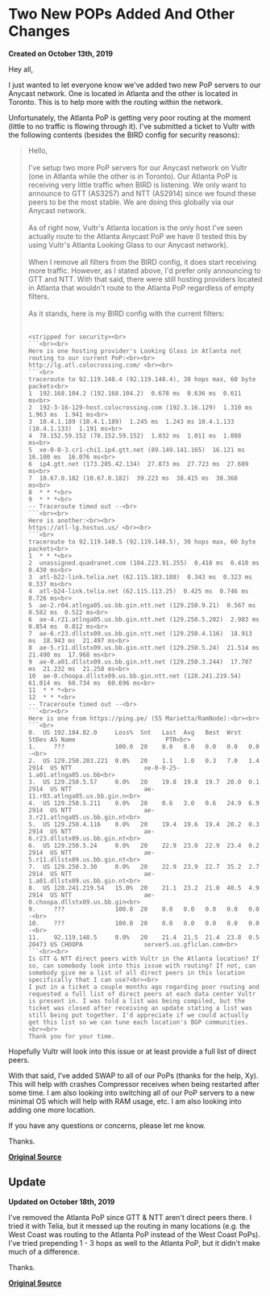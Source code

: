# Two New POPs Added And Other Changes
**Created on October 13th, 2019**

Hey all,

I just wanted to let everyone know we've added two new PoP servers to our Anycast network. One is located in Atlanta and the other is located in Toronto. This is to help more with the routing within the network.

Unfortunately, the Atlanta PoP is getting very poor routing at the moment (little to no traffic is flowing through it). I've submitted a ticket to Vultr with the following contents (besides the BIRD config for security reasons):

> Hello,<br><br>
> I've setup two more PoP servers for our Anycast network on Vultr (one in Atlanta while the other is in Toronto). Our Atlanta PoP is receiving very little traffic when BIRD is listening. We only want to announce to GTT (AS3257) and NTT (AS2914) since we found these peers to be the most stable. We are doing this globally via our Anycast network.<br><br>
> As of right now, Vultr's Atlanta location is the only host I've seen actually route to the Atlanta Anycast PoP we have (I tested this by using Vultr's Atlanta Looking Glass to our Anycast network).<br><br>
> When I remove all filters from the BIRD config, it does start receiving more traffic. However, as I stated above, I'd prefer only announcing to GTT and NTT. With that said, there were still hosting providers located in Atlanta that wouldn't route to the Atlanta PoP regardless of empty filters.<br><br>
> As it stands, here is my BIRD config with the current filters:<br><br>
> ```<br>
> <stripped for security><br>
> ```<br><br>
> Here is one hosting provider's Looking Glass in Atlanta not routing to our current PoP:<br><br>
> http://lg.atl.colocrossing.com/ <br><br>
> ```<br>
> traceroute to 92.119.148.4 (92.119.148.4), 30 hops max, 60 byte packets<br>
> 1  192.168.104.2 (192.168.104.2)  0.678 ms  0.636 ms  0.611 ms<br>
> 2  192-3-16-129-host.colocrossing.com (192.3.16.129)  1.310 ms  1.963 ms  1.941 ms<br>
> 3  10.4.1.189 (10.4.1.189)  1.245 ms  1.243 ms 10.4.1.133 (10.4.1.133)  1.191 ms<br>
> 4  78.152.59.152 (78.152.59.152)  1.032 ms  1.011 ms  1.088 ms<br>
> 5  xe-0-0-3.cr1-chi1.ip4.gtt.net (89.149.141.165)  16.121 ms  16.100 ms  16.076 ms<br>
> 6  ip4.gtt.net (173.205.42.134)  27.873 ms  27.723 ms  27.689 ms<br>
> 7  10.67.0.182 (10.67.0.182)  39.223 ms  38.415 ms  38.368 ms<br>
> 8  * * *<br>
> 9  * * *<br>
> -- Traceroute timed out --<br>
> ```<br><br>
> Here is another:<br><br>
> https://atl-lg.hostus.us/ <br><br>
> ```<br>
> traceroute to 92.119.148.5 (92.119.148.5), 30 hops max, 60 byte packets<br>
> 1  * * *<br>
> 2  unassigned.quadranet.com (104.223.91.255)  0.418 ms  0.410 ms  0.430 ms<br>
> 3  atl-b22-link.telia.net (62.115.183.188)  0.343 ms  0.323 ms  0.337 ms<br>
> 4  atl-b24-link.telia.net (62.115.113.25)  0.425 ms  0.746 ms  0.726 ms<br>
> 5  ae-2.r04.atlnga05.us.bb.gin.ntt.net (129.250.9.21)  0.567 ms  0.582 ms  0.522 ms<br>
> 6  ae-4.r21.atlnga05.us.bb.gin.ntt.net (129.250.5.202)  2.983 ms  0.854 ms  0.812 ms<br>
> 7  ae-6.r23.dllstx09.us.bb.gin.ntt.net (129.250.4.116)  18.913 ms  18.943 ms  21.497 ms<br>
> 8  ae-5.r11.dllstx09.us.bb.gin.ntt.net (129.250.5.24)  21.514 ms  21.490 ms  17.968 ms<br>
> 9  ae-0.a01.dllstx09.us.bb.gin.ntt.net (129.250.3.244)  17.707 ms  21.232 ms  21.258 ms<br>
> 10  ae-0.choopa.dllstx09.us.bb.gin.ntt.net (128.241.219.54)  61.014 ms  60.734 ms  60.696 ms<br>
> 11  * * *<br>
> 12  * * *<br>
> -- Traceroute timed out --<br>
> ```<br><br>
> Here is one from https://ping.pe/ (55 Marietta/RamNode):<br><br>
> ```<br>
> 0.  US 192.184.82.0     Loss%  Snt   Last  Avg   Best  Wrst  StDev AS Name                         PTR<br>
> 1.     ???              100.0  20    0.0   0.0   0.0   0.0   0.0   -<br>
> 2.  US 129.250.203.221  0.0%   20    1.1   1.0   0.3   7.0   1.4   2914  US NTT                    xe-0-0-25-1.a01.atlnga05.us.bb<br>
> 3.  US 129.250.5.57     0.0%   20    19.8  19.8  19.7  20.0  0.1   2914  US NTT                    ae-11.r03.atlnga05.us.bb.gin.n<br>
> 4.  US 129.250.5.211    0.0%   20    0.6   3.0   0.6   24.9  6.9   2914  US NTT                    ae-3.r21.atlnga05.us.bb.gin.nt<br>
> 5.  US 129.250.4.116    0.0%   20    19.4  19.6  19.4  20.2  0.3   2914  US NTT                    ae-6.r23.dllstx09.us.bb.gin.nt<br>
> 6.  US 129.250.5.24     0.0%   20    22.9  23.0  22.9  23.4  0.2   2914  US NTT                    ae-5.r11.dllstx09.us.bb.gin.nt<br>
> 7.  US 129.250.3.30     0.0%   20    22.9  23.9  22.7  35.2  2.7   2914  US NTT                    ae-1.a01.dllstx09.us.bb.gin.nt<br>
> 8.  US 128.241.219.54   15.0%  20    21.1  23.2  21.0  40.5  4.9   2914  US NTT                    ae-0.choopa.dllstx09.us.bb.gin<br>
> 9.     ???              100.0  20    0.0   0.0   0.0   0.0   0.0   -<br>
> 10.    ???              100.0  20    0.0   0.0   0.0   0.0   0.0   -<br>
> 11.    92.119.148.5     0.0%   20    21.4  21.5  21.4  23.8  0.5   20473 US CHOOPA                 server5.us.gflclan.com<br>
> ```<br><br>
> Is GTT & NTT direct peers with Vultr in the Atlanta location? If so, can somebody look into this issue with routing? If not, can somebody give me a list of all direct peers in this location specifically that I can use?<br><br>
> I put in a ticket a couple months ago regarding poor routing and requested a full list of direct peers at each data center Vultr is present in. I was told a list was being compiled, but the ticket was closed after receiving an update stating a list was still being put together. I'd appreciate if we could actually get this list so we can tune each location's BGP communities.<br><br>
> Thank you for your time.

Hopefully Vultr will look into this issue or at least provide a full list of direct peers.

With that said, I've added SWAP to all of our PoPs (thanks for the help, Xy). This will help with crashes Compressor receives when being restarted after some time. I am also looking into switching all of our PoP servers to a new minimal OS which will help with RAM usage, etc. I am also looking into adding one more location.

If you have any questions or concerns, please let me know.

Thanks.

**[Original Source](https://gflclan.com/forums/topic/47317-two-new-pops-atlanta-and-toronto-other-pop-changes/?tab=comments#comment-226696)**

## Update
**Updated on October 18th, 2019**

I've removed the Atlanta PoP since GTT & NTT aren't direct peers there. I tried it with Telia, but it messed up the routing in many locations (e.g. the West Coast was routing to the Atlanta PoP instead of the West Coast PoPs). I've tried prepending 1 - 3 hops as well to the Atlanta PoP, but it didn't make much of a difference.

Thanks.

**[Original Source](https://gflclan.com/forums/topic/47317-two-new-pops-atlanta-and-toronto-other-pop-changes/?tab=comments#comment-227258)**